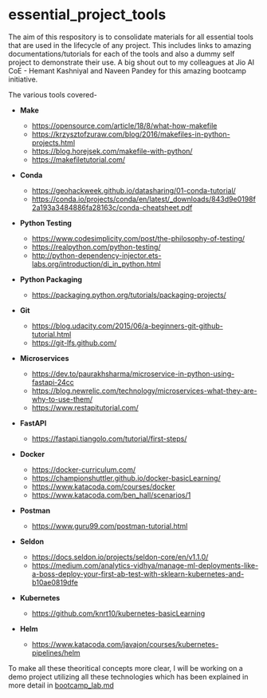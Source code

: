 # essential_project_tools

The aim of this respository is to consolidate materials for all essential tools that are used in the lifecycle of any project. This includes links to amazing documentations/tutorials for each of the tools and also a dummy self project to demonstrate their use. A big shout out to my colleagues at Jio AI CoE - Hemant Kashniyal and Naveen Pandey for this amazing bootcamp initiative.

The various tools covered- 

* **Make**
    - https://opensource.com/article/18/8/what-how-makefile
    - https://krzysztofzuraw.com/blog/2016/makefiles-in-python-projects.html
    - https://blog.horejsek.com/makefile-with-python/
    - https://makefiletutorial.com/

* **Conda**
    - https://geohackweek.github.io/datasharing/01-conda-tutorial/
    - https://conda.io/projects/conda/en/latest/_downloads/843d9e0198f2a193a3484886fa28163c/conda-cheatsheet.pdf

* **Python Testing**
    - https://www.codesimplicity.com/post/the-philosophy-of-testing/
    - https://realpython.com/python-testing/
    - http://python-dependency-injector.ets-labs.org/introduction/di_in_python.html

* **Python Packaging**
    - https://packaging.python.org/tutorials/packaging-projects/

* **Git**
    - https://blog.udacity.com/2015/06/a-beginners-git-github-tutorial.html
    - https://git-lfs.github.com/

* **Microservices**
    - https://dev.to/paurakhsharma/microservice-in-python-using-fastapi-24cc
    - https://blog.newrelic.com/technology/microservices-what-they-are-why-to-use-them/
    - https://www.restapitutorial.com/

* **FastAPI**
    - https://fastapi.tiangolo.com/tutorial/first-steps/

* **Docker**
    - https://docker-curriculum.com/
    - https://championshuttler.github.io/docker-basicLearning/
    - https://www.katacoda.com/courses/docker
    - https://www.katacoda.com/ben_hall/scenarios/1

* **Postman**
    - https://www.guru99.com/postman-tutorial.html

* **Seldon**
    - https://docs.seldon.io/projects/seldon-core/en/v1.1.0/
    - https://medium.com/analytics-vidhya/manage-ml-deployments-like-a-boss-deploy-your-first-ab-test-with-sklearn-kubernetes-and-b10ae0819dfe

* **Kubernetes**
    - https://github.com/knrt10/kubernetes-basicLearning

* **Helm**
    - https://www.katacoda.com/javajon/courses/kubernetes-pipelines/helm

To make all these theoritical concepts more clear, I will be working on a demo project utilizing all these technologies which has been explained in more detail in [bootcamp_lab.md](bootcamp_lab.md)
